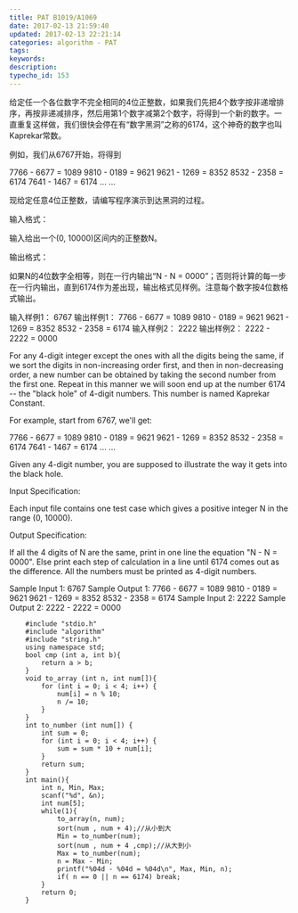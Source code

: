 ```yaml
---
title: PAT B1019/A1069
date: 2017-02-13 21:59:40
updated: 2017-02-13 22:21:14
categories: algorithm - PAT
tags: 
keywords:
description:
typecho_id: 153
---
```


给定任一个各位数字不完全相同的4位正整数，如果我们先把4个数字按非递增排序，再按非递减排序，然后用第1个数字减第2个数字，将得到一个新的数字。一直重复这样做，我们很快会停在有“数字黑洞”之称的6174，这个神奇的数字也叫Kaprekar常数。

例如，我们从6767开始，将得到

7766 - 6677 = 1089
9810 - 0189 = 9621
9621 - 1269 = 8352
8532 - 2358 = 6174
7641 - 1467 = 6174
... ...

现给定任意4位正整数，请编写程序演示到达黑洞的过程。

输入格式：

输入给出一个(0, 10000)区间内的正整数N。

输出格式：

如果N的4位数字全相等，则在一行内输出“N - N = 0000”；否则将计算的每一步在一行内输出，直到6174作为差出现，输出格式见样例。注意每个数字按4位数格式输出。

输入样例1：
6767
输出样例1：
7766 - 6677 = 1089
9810 - 0189 = 9621
9621 - 1269 = 8352
8532 - 2358 = 6174
输入样例2：
2222
输出样例2：
2222 - 2222 = 0000

For any 4-digit integer except the ones with all the digits being the same, if we sort the digits in non-increasing order first, and then in non-decreasing order, a new number can be obtained by taking the second number from the first one. Repeat in this manner we will soon end up at the number 6174 -- the "black hole" of 4-digit numbers. This number is named Kaprekar Constant.

For example, start from 6767, we'll get:

7766 - 6677 = 1089
9810 - 0189 = 9621
9621 - 1269 = 8352
8532 - 2358 = 6174
7641 - 1467 = 6174
... ...

Given any 4-digit number, you are supposed to illustrate the way it gets into the black hole.

Input Specification:

Each input file contains one test case which gives a positive integer N in the range (0, 10000).

Output Specification:

If all the 4 digits of N are the same, print in one line the equation "N - N = 0000". Else print each step of calculation in a line until 6174 comes out as the difference. All the numbers must be printed as 4-digit numbers.

Sample Input 1:
6767
Sample Output 1:
7766 - 6677 = 1089
9810 - 0189 = 9621
9621 - 1269 = 8352
8532 - 2358 = 6174
Sample Input 2:
2222
Sample Output 2:
2222 - 2222 = 0000
```
    #include "stdio.h"
    #include "algorithm"
    #include "string.h"
    using namespace std;
    bool cmp (int a, int b){
    	return a > b;
    }
    void to_array (int n, int num[]){
    	for (int i = 0; i < 4; i++) {
    		num[i] = n % 10;
    		n /= 10;
    	}
    }
    int to_number (int num[]) {
    	int sum = 0;
    	for (int i = 0; i < 4; i++) {
    		sum = sum * 10 + num[i];
    	}
    	return sum;
    }
    int main(){
    	int n, Min, Max;
    	scanf("%d", &n);
    	int num[5];
    	while(1){
    		to_array(n, num);
    		sort(num , num + 4);//从小到大
    		Min = to_number(num);
    		sort(num , num + 4 ,cmp);//从大到小
    		Max = to_number(num);
    		n = Max - Min;
    		printf("%04d - %04d = %04d\n", Max, Min, n);
    		if( n == 0 || n == 6174) break;
    	}
    	return 0;
    }
```